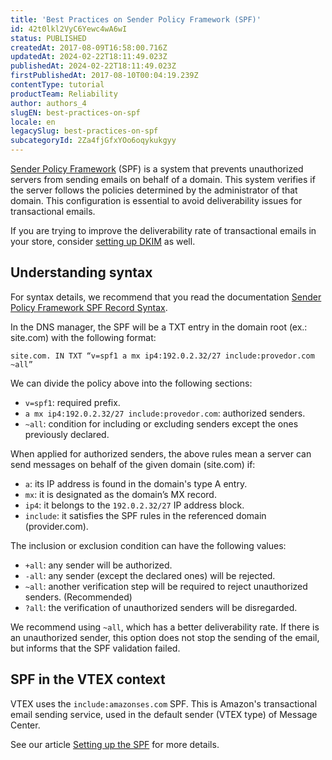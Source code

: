 ```yaml
---
title: 'Best Practices on Sender Policy Framework (SPF)'
id: 42t0lkl2VyC6Yewc4wA6wI
status: PUBLISHED
createdAt: 2017-08-09T16:58:00.716Z
updatedAt: 2024-02-22T18:11:49.023Z
publishedAt: 2024-02-22T18:11:49.023Z
firstPublishedAt: 2017-08-10T00:04:19.239Z
contentType: tutorial
productTeam: Reliability
author: authors_4
slugEN: best-practices-on-spf
locale: en
legacySlug: best-practices-on-spf
subcategoryId: 2Za4fjGfxYOo6oqykukgyy
---
```


[Sender Policy Framework](http://www.open-spf.org/Introduction/) (SPF) is a system that prevents unauthorized servers from sending emails on behalf of a domain. This system verifies if the server follows the policies determined by the administrator of that domain. This configuration is essential to avoid deliverability issues for transactional emails.

If you are trying to improve the deliverability rate of transactional emails in your store, consider [setting up DKIM](https://developers.vtex.com/docs/guides/setting-up-dkim-for-transactional-emails) as well.

## Understanding syntax

For syntax details, we recommend that you read the documentation [Sender Policy Framework SPF Record Syntax](http://www.open-spf.org/SPF_Record_Syntax/).

In the DNS manager, the SPF will be a TXT entry in the domain root (ex.: site.com) with the following format:

`site.com. IN TXT “v=spf1 a mx ip4:192.0.2.32/27 include:provedor.com ~all”`

We can divide the policy above into the following sections:

- `v=spf1`: required prefix.
- `a mx ip4:192.0.2.32/27 include:provedor.com`: authorized senders.
- `~all`: condition for including or excluding senders except the ones previously declared.

When applied for authorized senders, the above rules mean a server can send messages on behalf of the given domain (site.com) if:

- `a`: its IP address is found in the domain's type A entry.
- `mx`: it is designated as the domain’s MX record.
- `ip4`: it belongs to the `192.0.2.32/27` IP address block.
- `include`: it satisfies the SPF rules in the referenced domain (provider.com).

The inclusion or exclusion condition can have the following values:

- `+all`: any sender will be authorized.
- `-all`: any sender (except the declared ones) will be rejected.
- `~all`: another verification step will be required to reject unauthorized senders. (Recommended)
- `?all`: the verification of unauthorized senders will be disregarded.

We recommend using `~all`, which has a better deliverability rate. If there is an unauthorized sender, this option does not stop the sending of the email, but informs that the SPF validation failed.

## SPF in the VTEX context
VTEX uses the `include:amazonses.com` SPF. This is Amazon's transactional email sending service, used in the default sender (VTEX type) of Message Center.

See our article [Setting up the SPF](https://developers.vtex.com/vtex-rest-api/docs/setting-up-the-spf) for more details.
